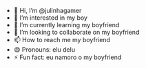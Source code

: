 - 👋 Hi, I’m @julinhagamer
- 👀 I’m interested in my boy
- 🌱 I’m currently learning my boyfriend
- 💞️ I’m looking to collaborate on my boyfriend
- 📫 How to reach me my boyfriend
- 😄 Pronouns: elu delu
- ⚡ Fun fact: eu namoro o my boyfriend

<!---
julinhagamer/julinhagamer is a ✨ special ✨ repository because its `README.md` (this file) appears on your GitHub profile.
You can click the Preview link to take a look at your changes.
--->
